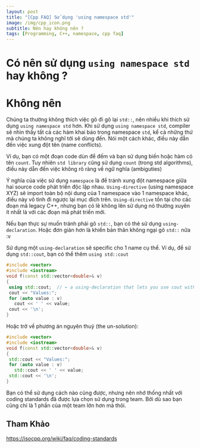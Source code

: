 ```yaml
---
layout: post
title: "[Cpp FAQ] Sử dụng 'using namespace std'"
image: /img/cpp_icon.png
subtitle: Nên hay không nên ?
tags: [Programming, C++, namespace, cpp faq]
---
```


# Có nên sử dụng `using namespace std` hay không ?

# Không nên

Chúng ta thường không thích việc gõ đi gõ lại `std::`, nên nhiều khi thích sử dụng `using namespace std` hơn. Khi sử dụng `using namespace std`, compiler sẽ nhìn thấy tất cả các hàm khai báo trong namespace `std`, kể cả những thứ mà chúng ta không nghĩ tới sẽ dùng đến. Nói một cách khác, điều này dẫn đến việc xung đột tên (name conflicts).

Ví dụ, bạn có một đoạn code dùn để đếm và bạn sử dụng biến hoặc hàm có tên `count`. Tuy nhiên `std library` cũng sử dụng `count` (trong std algorithms), điều này dẫn đến việc không rõ ràng về ngữ nghĩa (ambiguties)

Ý nghĩa của việc sử dụng `namespace` là để tránh xung đột namespace giữa hai source code phát triển độc lập nhau. `Using-directive` (using namespace XYZ) sẽ import toàn bộ nội dung của 1 namespace vào 1 namespace khác, điều này vô tình đi ngược lại mục đích trên. `Using-directive` tồn tại cho các đoạn mã legacy C++, nhưng bạn có lẽ không lên sử dụng nó thường xuyên ít nhất là với các đoạn mã phát triền mới.

Nếu bạn thực sự muốn tránh phải gõ `std::`, bạn có thẻ sử dụng `using-declaration`. Hoặc đơn giản hơn là khiến bản thân không ngại gõ `std::` nữa :v

Sử dụng một `using-declaration` sẽ specific cho 1 name cụ thể. Ví dụ, để sử dụng `std::cout`, bạn có thể thêm `using std::cout`

```c++
#include <vector>
#include <iostream>
void f(const std::vector<double>& v)
{
 using std::cout;  // ← a using-declaration that lets you use cout without qualification
 cout << "Values:";
 for (auto value : v)
   cout << ' ' << value;
 cout << '\n';
}
```

Hoặc trở về phương án nguyên thuỷ (the un-solution):

```c++
#include <vector>
#include <iostream>
void f(const std::vector<double>& v)
{
 std::cout << "Values:";
 for (auto value : v)
   std::cout << ' ' << value;
 std::cout << '\n';
}
```

Bạn có thể sử dụng cách nào cũng được, nhưng nên nhớ thống nhất với coding standards đã được lựa chọn sử dụng trong team. Bởi dù sao bạn cũng chỉ là 1 phần của một team lớn hơn mà thôi.

## Tham Khảo

<https://isocpp.org/wiki/faq/coding-standards>